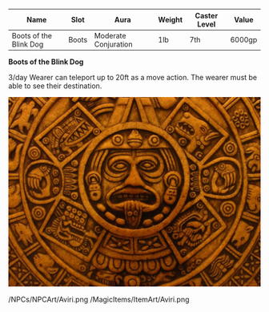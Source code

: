 
| Name                   | Slot  | Aura                 | Weight | Caster Level | Value  |
| ---------------------- | ----- | -------------------- | ------ | ------------ | ------ |
| Boots of the Blink Dog | Boots | Moderate Conjuration | 1lb    | 7th          | 6000gp |

**Boots of the Blink Dog**

3/day Wearer can teleport up to 20ft as a move action. The wearer must be able to see their destination.

![itemimage]

[itemimage]: /MagicItems/ItemArt/Calendar.png

/NPCs/NPCArt/Aviri.png
/MagicItems/ItemArt/Aviri.png